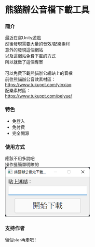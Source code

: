 # 熊貓辦公音檔下載工具
### 簡介
最近在寫Unity遊戲\
然後發現需要大量的音效/配樂素材\
意外的發現這個網站\
以及這網站免費下載的方式\
所以就做了這個專案\
\
可以免費下載熊貓辦公網站上的音檔\
前往熊貓辦公音效素材區：\
https://www.tukuppt.com/yinxiao \
配樂素材區：\
https://www.tukuppt.com/peiyue/
### 特色
- 免登入
- 免付費
- 完全開源
### 使用方式
應該不用多說吧\
操作挺簡單明瞭的\
![](2022-04-09-22-30-10.png)
### 支持作者
留個star再走吧！